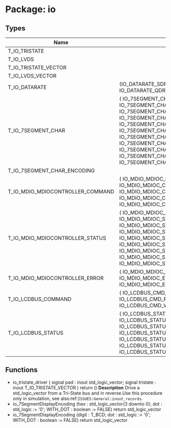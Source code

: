 # Package: io

## Types

| Name                             | Type                                                                                                                                                                                                                                                                                                                                                                                                                    | Description                                                                                                                                                              |
| -------------------------------- | ----------------------------------------------------------------------------------------------------------------------------------------------------------------------------------------------------------------------------------------------------------------------------------------------------------------------------------------------------------------------------------------------------------------------- | ------------------------------------------------------------------------------------------------------------------------------------------------------------------------ |
| T_IO_TRISTATE                    |                                                                                                                                                                                                                                                                                                                                                                                                                         |                                                                                                                                                                          |
| T_IO_LVDS                        |                                                                                                                                                                                                                                                                                                                                                                                                                         |                                                                                                                                                                          |
| T_IO_TRISTATE_VECTOR             |                                                                                                                                                                                                                                                                                                                                                                                                                         | Do not use this type for ``inout`` ports of synthesizable IP cores to drivevalues in both directions, see also:ref:`ISSUES:General:inout_records`.                       |
| T_IO_LVDS_VECTOR                 |                                                                                                                                                                                                                                                                                                                                                                                                                         |                                                                                                                                                                          |
| T_IO_DATARATE                    | (IO_DATARATE_SDR, IO_DATARATE_DDR, IO_DATARATE_QDR)                                                                                                                                                                                                                                                                                                                                                                     |                                                                                                                                                                          |
| T_IO_7SEGMENT_CHAR               | ( IO_7SEGMENT_CHAR_0, IO_7SEGMENT_CHAR_1, IO_7SEGMENT_CHAR_2, IO_7SEGMENT_CHAR_3, IO_7SEGMENT_CHAR_4, IO_7SEGMENT_CHAR_5, IO_7SEGMENT_CHAR_6, IO_7SEGMENT_CHAR_7, IO_7SEGMENT_CHAR_8, IO_7SEGMENT_CHAR_9, IO_7SEGMENT_CHAR_A, IO_7SEGMENT_CHAR_B, IO_7SEGMENT_CHAR_C, IO_7SEGMENT_CHAR_D, IO_7SEGMENT_CHAR_E, IO_7SEGMENT_CHAR_F, IO_7SEGMENT_CHAR_H, IO_7SEGMENT_CHAR_O, IO_7SEGMENT_CHAR_U, IO_7SEGMENT_CHAR_MINUS )  |                                                                                                                                                                          |
| T_IO_7SEGMENT_CHAR_ENCODING      |                                                                                                                                                                                                                                                                                                                                                                                                                         |                                                                                                                                                                          |
| T_IO_MDIO_MDIOCONTROLLER_COMMAND | ( IO_MDIO_MDIOC_CMD_NONE, IO_MDIO_MDIOC_CMD_CHECK_ADDRESS, IO_MDIO_MDIOC_CMD_READ, IO_MDIO_MDIOC_CMD_WRITE, IO_MDIO_MDIOC_CMD_ABORT )                                                                                                                                                                                                                                                                                   | MDIOController========================================================================================================================================================== |
| T_IO_MDIO_MDIOCONTROLLER_STATUS  | ( IO_MDIO_MDIOC_STATUS_IDLE, IO_MDIO_MDIOC_STATUS_CHECKING, IO_MDIO_MDIOC_STATUS_CHECK_OK, IO_MDIO_MDIOC_STATUS_CHECK_FAILED, IO_MDIO_MDIOC_STATUS_READING, IO_MDIO_MDIOC_STATUS_READ_COMPLETE, IO_MDIO_MDIOC_STATUS_WRITING, IO_MDIO_MDIOC_STATUS_WRITE_COMPLETE, IO_MDIO_MDIOC_STATUS_ERROR )                                                                                                                         |                                                                                                                                                                          |
| T_IO_MDIO_MDIOCONTROLLER_ERROR   | ( IO_MDIO_MDIOC_ERROR_NONE, IO_MDIO_MDIOC_ERROR_ADDRESS_NOT_FOUND, IO_MDIO_MDIOC_ERROR_FSM )                                                                                                                                                                                                                                                                                                                            |                                                                                                                                                                          |
| T_IO_LCDBUS_COMMAND              | ( IO_LCDBUS_CMD_NONE, IO_LCDBUS_CMD_READ, IO_LCDBUS_CMD_WRITE )                                                                                                                                                                                                                                                                                                                                                         |                                                                                                                                                                          |
| T_IO_LCDBUS_STATUS               | ( IO_LCDBUS_STATUS_RESETTING, IO_LCDBUS_STATUS_IDLE, IO_LCDBUS_STATUS_READING, IO_LCDBUS_STATUS_READ_COMPLETE, IO_LCDBUS_STATUS_WRITING, IO_LCDBUS_STATUS_WRITE_COMPLETE, IO_LCDBUS_STATUS_ERROR )                                                                                                                                                                                                                      |                                                                                                                                                                          |
## Functions
- io_tristate_driver <font id="function_arguments">( signal pad      : inout std_logic_vector; signal tristate : inout T_IO_TRISTATE_VECTOR ) </font> <font id="function_return">return ()</font>
**Description**
Drive a std_logic_vector from a Tri-State bus and in reverse.Use this procedure only in simulation, see also:ref:`ISSUES:General:inout_records`.
- io_7SegmentDisplayEncoding <font id="function_arguments">(hex	: std_logic_vector(3 downto 0); dot : std_logic := '0'; WITH_DOT : boolean := FALSE) </font> <font id="function_return">return std_logic_vector </font>
- io_7SegmentDisplayEncoding <font id="function_arguments">(digit	: T_BCD; dot : std_logic := '0'; WITH_DOT : boolean := FALSE) </font> <font id="function_return">return std_logic_vector </font>

